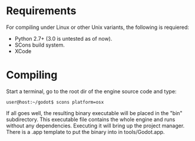 # Requirements

For compiling under Linux or other Unix variants, the following is requiered:

*  Python 2.7+ (3.0 is untested as of now).
*  SCons build system.
*  XCode

# Compiling

Start a terminal, go to the root dir of the engine source code and type:
```
user@host:~/godot$ scons platform=osx
```

If all goes well, the resulting binary executable will be placed in the "bin" subdirectory. This executable file contains the whole engine and runs without any dependencies. Executing it will bring up the project manager. There is a .app template to put the binary into in tools/Godot.app.


